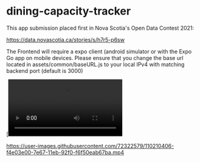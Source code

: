 # dining-capacity-tracker
This app submission placed first in Nova Scotia's Open Data Contest 2021:

https://data.novascotia.ca/stories/s/h7r5-p6sw

The Frontend will require a expo client (android simulator or with the Expo Go app on mobile devices. Please ensure that you change the base url located in assets/common/baseURL.js to your local IPv4 with matching backend port (default is 3000)

[![Demonstration](https://user-images.githubusercontent.com/72322579/110210406-f4e03e00-7e67-11eb-92f0-f6f50eab67ba.mp4 "Demonstration")

https://user-images.githubusercontent.com/72322579/110210406-f4e03e00-7e67-11eb-92f0-f6f50eab67ba.mp4
